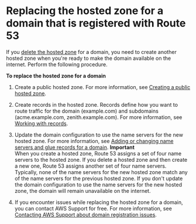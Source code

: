 # Replacing the hosted zone for a domain that is registered with Route 53<a name="domain-replace-hosted-zone"></a>

If you [delete the hosted zone](https://docs.aws.amazon.com/Route53/latest/DeveloperGuide/DeleteHostedZone.html) for a domain, you need to create another hosted zone when you're ready to make the domain available on the internet\. Perform the following procedure\.

**To replace the hosted zone for a domain**

1. Create a public hosted zone\. For more information, see [Creating a public hosted zone](CreatingHostedZone.md)\.

1. Create records in the hosted zone\. Records define how you want to route traffic for the domain \(example\.com\) and subdomains \(acme\.example\.com, zenith\.example\.com\)\. For more information, see [Working with records](rrsets-working-with.md)\.

1. Update the domain configuration to use the name servers for the new hosted zone\. For more information, see [Adding or changing name servers and glue records for a domain](domain-name-servers-glue-records.md)\.
**Important**  
When you create a hosted zone, Route 53 assigns a set of four name servers to the hosted zone\. If you delete a hosted zone and then create a new one, Route 53 assigns another set of four name servers\. Typically, none of the name servers for the new hosted zone match any of the name servers for the previous hosted zone\. If you don't update the domain configuration to use the name servers for the new hosted zone, the domain will remain unavailable on the internet\.

1. If you encounter issues while replacing the hosted zone for a domain, you can contact AWS Support for free\. For more information, see [Contacting AWS Support about domain registration issues](domain-contact-support.md)\.